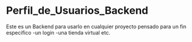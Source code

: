 # Perfil_de_Usuarios_Backend

Este es un Backend para usarlo en cualquier proyecto pensado para un fin especifico
-un login
-una tienda virtual etc.
